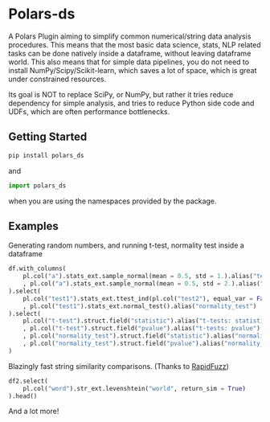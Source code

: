 # Polars-ds

A Polars Plugin aiming to simplify common numerical/string data analysis procedures. This means that the most basic data science, stats, NLP related tasks can be done natively inside a dataframe, without leaving dataframe world. This also means that for simple data pipelines, you do not need to install NumPy/Scipy/Scikit-learn, which saves a lot of space, which is great under constrained resources.

Its goal is NOT to replace SciPy, or NumPy, but rather it tries reduce dependency for simple analysis, and tries to reduce Python side code and UDFs, which are often performance bottlenecks.

## Getting Started
```bash
pip install polars_ds
```

and 

```python
import polars_ds
```
when you are using the namespaces provided by the package.

## Examples

Generating random numbers, and running t-test, normality test inside a dataframe
```python
df.with_columns(
    pl.col("a").stats_ext.sample_normal(mean = 0.5, std = 1.).alias("test1")
    , pl.col("a").stats_ext.sample_normal(mean = 0.5, std = 2.).alias("test2")
).select(
    pl.col("test1").stats_ext.ttest_ind(pl.col("test2"), equal_var = False).alias("t-test")
    , pl.col("test1").stats_ext.normal_test().alias("normality_test")
).select(
    pl.col("t-test").struct.field("statistic").alias("t-tests: statistics")
    , pl.col("t-test").struct.field("pvalue").alias("t-tests: pvalue")
    , pl.col("normality_test").struct.field("statistic").alias("normality_test: statistics")
    , pl.col("normality_test").struct.field("pvalue").alias("normality_test: pvalue")
)
```

Blazingly fast string similarity comparisons. (Thanks to [RapidFuzz](https://docs.rs/rapidfuzz/latest/rapidfuzz/))
```python
df2.select(
    pl.col("word").str_ext.levenshtein("world", return_sim = True)
).head()
```

And a lot more!